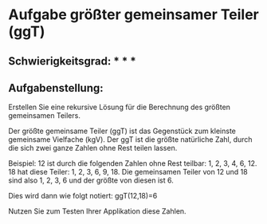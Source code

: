 # Aufgabe größter gemeinsamer Teiler (ggT)

## Schwierigkeitsgrad: * * *

## Aufgabenstellung:
Erstellen Sie eine rekursive Lösung für die Berechnung des größten gemeinsamen Teilers. 


Der größte gemeinsame Teiler (ggT) ist das Gegenstück zum kleinste gemeinsame Vielfache (kgV). Der ggT ist die größte natürliche Zahl, durch die sich zwei ganze Zahlen ohne Rest teilen lassen. 

Beispiel:
12 ist durch die folgenden Zahlen ohne Rest teilbar: 1, 2, 3, 4, 6, 12.
18 hat diese Teiler: 1, 2, 3, 6, 9, 18.
Die gemeinsamen Teiler von 12 und 18 sind also 1, 2, 3, 6 und der größte von diesen ist 6.

Dies wird dann wie folgt notiert:
ggT(12,18)=6

Nutzen Sie zum Testen Ihrer Applikation diese Zahlen.






